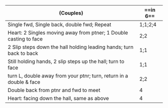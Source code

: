 |(Couples)|==in 6==|
|----|-----|
|Single fwd, Single back, double fwd; Repeat |1;1;2;4|
|Heart: 2 Singles moving away from ptner; 1 Double casting to face |2;2|
|2 Slip steps down the hall holding leading hands; turn back to back |1;1|
|Still holding hands, 2 slip steps up the hall; turn to face |1;1|
|turn L, double away from your ptnr; turn, return in a double & face |2;2|
|Double back from ptnr and fwd to meet |4|
|Heart: facing down the hall, same as above |4|
